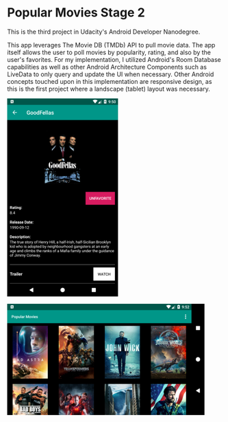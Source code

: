 
# Popular Movies Stage 2

This is the third project in Udacity's Android Developer Nanodegree.

This app leverages The Movie DB (TMDb) API to pull movie data. The app itself allows the user to poll movies by popularity, rating, and also by the user's favorites. For my implementation, I utilized Android's Room Database capabilities as well as other Android Architecture Components such as LiveData to only query and update the UI when necessary. Other Android concepts touched upon in this implementation are responsive design, as this is the first project where a landscape (tablet) layout was necessary.

![ ](misc/screenshot_1.png)

![ ](misc/screenshot_2.png)
